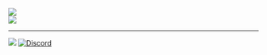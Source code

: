 
![](https://github-readme-stats.vercel.app/api?username=kagu678&theme=radical&hide_border=true&include_all_commits=false&count_private=false)<br/>
![](https://github-readme-streak-stats.herokuapp.com/?user=kagu678&theme=radical&hide_border=true)<br/>

---
[![](https://visitcount.itsvg.in/api?id=kagu678&icon=0&color=0)](https://visitcount.itsvg.in) [![Discord](https://img.shields.io/badge/Discord-%237289DA.svg?logo=discord&logoColor=white)](htttps://discord.gg/https://discord.gg/WERZ3vUsNU) 



